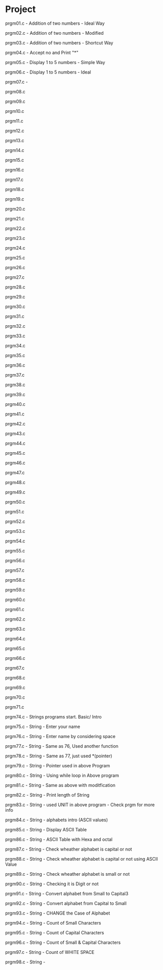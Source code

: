 # Project
prgm01.c - Addition of two numbers - Ideal Way

prgm02.c - Addition of two numbers - Modified 

prgm03.c - Addition of two numbers - Shortcut Way

prgm04.c - Accept no and Print "*"

prgm05.c - Display 1 to 5 numbers - Simple Way

prgm06.c - Display 1 to 5 numbers - Ideal

prgm07.c - 

prgm08.c

prgm09.c

prgm10.c

prgm11.c

prgm12.c

prgm13.c

prgm14.c

prgm15.c

prgm16.c

prgm17.c

prgm18.c

prgm19.c

prgm20.c

prgm21.c

prgm22.c

prgm23.c

prgm24.c

prgm25.c

prgm26.c

prgm27.c

prgm28.c

prgm29.c

prgm30.c

prgm31.c

prgm32.c

prgm33.c

prgm34.c

prgm35.c

prgm36.c

prgm37.c

prgm38.c

prgm39.c

prgm40.c

prgm41.c

prgm42.c

prgm43.c

prgm44.c

prgm45.c

prgm46.c

prgm47.c

prgm48.c

prgm49.c

prgm50.c

prgm51.c

prgm52.c

prgm53.c

prgm54.c

prgm55.c

prgm56.c

prgm57.c

prgm58.c

prgm59.c

prgm60.c

prgm61.c

prgm62.c

prgm63.c

prgm64.c

prgm65.c

prgm66.c

prgm67.c

prgm68.c

prgm69.c

prgm70.c

prgm71.c

prgm74.c - Strings programs start. Basic/ Intro

prgm75.c - String - Enter your name 

prgm76.c - String - Enter name by considering space

prgm77.c - String - Same as 76, Used another function

prgm78.c - String - Same as 77, just used *(pointer)

prgm79.c - String - Pointer used in above Program

prgm80.c - String - Using while loop in Above program

prgm81.c - String - Same as above with moditfication

prgm82.c - String - Print length of String

prgm83.c - String - used UNIT in above program -    Check prgm for more info

prgm84.c - String - alphabets intro (ASCII values)

prgm85.c - String - Display ASCII Table

prgm86.c - String - ASCII Table with Hexa and octal 

prgm87.c - String - Check wheather alphabet is capital or not

prgm88.c - String - Check wheather alphabet is capital or not using ASCII Value

prgm89.c - String - Check wheather alphabet is small or not

prgm90.c - String - Checking it is Digit or not 

prgm91.c - String - Convert alphabet from Small to Capital3

prgm92.c - String - Convert alphabet from Capital to Small

prgm93.c - String - CHANGE the Case of Alphabet

prgm94.c - String - Count of Small Characters 

prgm95.c - String - Count of Capital Characters

prgm96.c - String - Count of Small & Capital Characters

prgm97.c - String - Count of WHITE SPACE

prgm98.c - String - 








